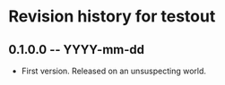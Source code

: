 # Revision history for testout

## 0.1.0.0 -- YYYY-mm-dd

* First version. Released on an unsuspecting world.
